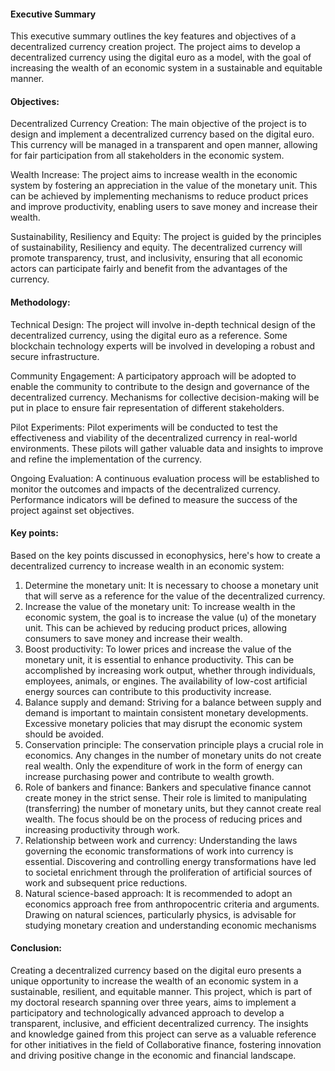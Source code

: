  #### Executive Summary

This executive summary outlines the key features and objectives of a decentralized currency creation project. The project aims to develop a decentralized currency using the digital euro as a model, with the goal of increasing the wealth of an economic system in a sustainable and equitable manner.

#### Objectives:

Decentralized Currency Creation: The main objective of the project is to design and implement a decentralized currency based on the digital euro. This currency will be managed in a transparent and open manner, allowing for fair participation from all stakeholders in the economic system.

Wealth Increase: The project aims to increase wealth in the economic system by fostering an appreciation in the value of the monetary unit. This can be achieved by implementing mechanisms to reduce product prices and improve productivity, enabling users to save money and increase their wealth.

Sustainability, Resiliency and Equity: The project is guided by the principles of sustainability, Resiliency and equity. The decentralized currency will promote transparency, trust, and inclusivity, ensuring that all economic actors can participate fairly and benefit from the advantages of the currency.

#### Methodology:

Technical Design: The project will involve in-depth technical design of the decentralized currency, using the digital euro as a reference. Some blockchain technology experts will be involved in developing a robust and secure infrastructure.

Community Engagement: A participatory approach will be adopted to enable the community to contribute to the design and governance of the decentralized currency. Mechanisms for collective decision-making will be put in place to ensure fair representation of different stakeholders.

Pilot Experiments: Pilot experiments will be conducted to test the effectiveness and viability of the decentralized currency in real-world environments. These pilots will gather valuable data and insights to improve and refine the implementation of the currency.

Ongoing Evaluation: A continuous evaluation process will be established to monitor the outcomes and impacts of the decentralized currency. Performance indicators will be defined to measure the success of the project against set objectives.

#### Key points: 

Based on the key points discussed in econophysics, here's how to create a decentralized currency to increase wealth in an economic system:
<ol>
<li>Determine the monetary unit: It is necessary to choose a monetary unit that will serve as a reference for the value of the decentralized currency.</li>

<li>Increase the value of the monetary unit: To increase wealth in the economic system, the goal is to increase the value (u) of the monetary unit. This can be achieved by reducing product prices, allowing consumers to save money and increase their wealth.</li>

<li>Boost productivity: To lower prices and increase the value of the monetary unit, it is essential to enhance productivity. This can be accomplished by increasing work output, whether through individuals, employees, animals, or engines. The availability of low-cost artificial energy sources can contribute to this productivity increase.</li>

<li>Balance supply and demand: Striving for a balance between supply and demand is important to maintain consistent monetary developments. Excessive monetary policies that may disrupt the economic system should be avoided.</li>

<li>Conservation principle: The conservation principle plays a crucial role in economics. Any changes in the number of monetary units do not create real wealth. Only the expenditure of work in the form of energy can increase purchasing power and contribute to wealth growth.</li>

<li>Role of bankers and finance: Bankers and speculative finance cannot create money in the strict sense. Their role is limited to manipulating (transferring) the number of monetary units, but they cannot create real wealth. The focus should be on the process of reducing prices and increasing productivity through work.</li>

<li>Relationship between work and currency: Understanding the laws governing the economic transformations of work into currency is essential. Discovering and controlling energy transformations have led to societal enrichment through the proliferation of artificial sources of work and subsequent price reductions.</li>

<li>Natural science-based approach: It is recommended to adopt an economics approach free from anthropocentric criteria and arguments. Drawing on natural sciences, particularly physics, is advisable for studying monetary creation and understanding economic mechanisms</li>

</ol>

#### Conclusion:
Creating a decentralized currency based on the digital euro presents a unique opportunity to increase the wealth of an economic system in a sustainable, resilient, and equitable manner. This project, which is part of my doctoral research spanning over three years, aims to implement a participatory and technologically advanced approach to develop a transparent, inclusive, and efficient decentralized currency. The insights and knowledge gained from this project can serve as a valuable reference for other initiatives in the field of Collaborative finance, fostering innovation and driving positive change in the economic and financial landscape.
